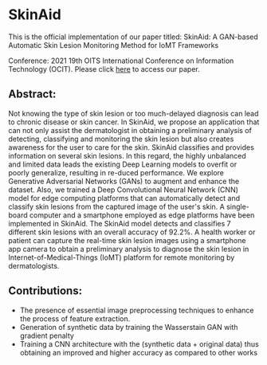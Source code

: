 # SkinAid
This is the official implementation of our paper titled:  SkinAid: A GAN-based Automatic Skin Lesion Monitoring Method for IoMT Frameworks

Conference: 2021 19th OITS International Conference on Information Technology (OCIT). Please click [here](https://ieeexplore.ieee.org/document/9719383) to access our paper. 

## Abstract:
Not knowing the type of skin lesion or too much-delayed diagnosis can lead to chronic disease or skin cancer. In SkinAid, we propose an application that can not only assist the dermatologist in obtaining a preliminary analysis of detecting, classifying and monitoring the skin lesion but also creates awareness for the user to care for the skin. SkinAid classifies and provides information on several skin lesions. In this regard, the highly unbalanced and limited data leads the existing Deep Learning models to overfit or poorly generalize, resulting in re-duced performance. We explore Generative Adversarial Networks (GANs) to augment and enhance the dataset. Also, we trained a Deep Convolutional Neural Network (CNN) model for edge computing platforms that can automatically detect and classify skin lesions from the captured image of the user's skin. A single-board computer and a smartphone employed as edge platforms have been implemented in SkinAid. The SkinAid model detects and classifies 7 different skin lesions with an overall accuracy of 92.2%. A health worker or patient can capture the real-time skin lesion images using a smartphone app camera to obtain a preliminary analysis to diagnose the skin lesion in Internet-of-Medical-Things (IoMT) platform for remote monitoring by dermatologists.

## Contributions:
- The presence of essential image preprocessing techniques to enhance the process of feature extraction.
- Generation of synthetic data by training the Wasserstain GAN with gradient penalty
- Training a CNN architecture with the (synthetic data + original data) thus obtaining an improved and higher accuracy as compared to other works
